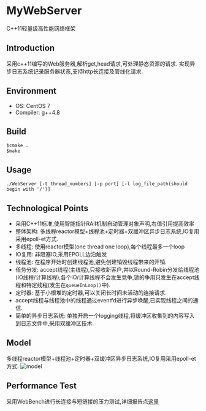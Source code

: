 # MyWebServer
C++11轻量级高性能网络框架
## Introduction
采用c++11编写的Web服务器,解析get,head请求,可处理静态资源的请求. 实现异步日志系统记录服务器状态,支持http长连接及管线化请求.

## Environment
- OS: CentOS 7
- Compiler: g++4.8
## Build
```
$cmake .
$make
```
## Usage
```
./WebServer [-t thread_numbers] [-p port] [-l log_file_path(should begin with '/')]
```

## Technological Points
- 采用C++11标准,使用智能指针RAII机制自动管理对象声明,右值引用提高效率
- 整体架构: 多线程reactor模型+线程池+定时器+双缓冲区异步日志系统,IO复用采用epoll-et方式.
- 多线程: 使用reactor模型(one thread one loop),每个线程最多一个loop
- IO复用: 非阻塞IO,采用EPOLL边沿触发
- 线程池: 在程序开始时创建线程池,避免创建销毁线程带来的开销.
- 任务分发: accept线程(主线程),只接收新客户,并以Round-Robin分发给线程池(IO线程/计算线程),各个IO/计算线程不会发生竞争,锁的争用只发生在accept线程和特定线程(发生在```queueInLoop()```中).
- 定时器: 基于小根堆的定时器,可以关闭长时间未活动的连接请求.
- accept线程与线程池中的线程通过eventfd进行异步唤醒,已实现线程之间的通信.
- 简单的异步日志系统: 单独开启一个logging线程,将缓冲区收集到的内容写入到日志文件中,采用双缓冲区技术.

## Model
多线程reactor模型+线程池+定时器+双缓冲区异步日志系统,IO复用采用epoll-et方式.
![model]("./pic/model.png")
## Performance Test
采用WebBench进行长连接与短链接的压力测试,详细报告点[这里]()
